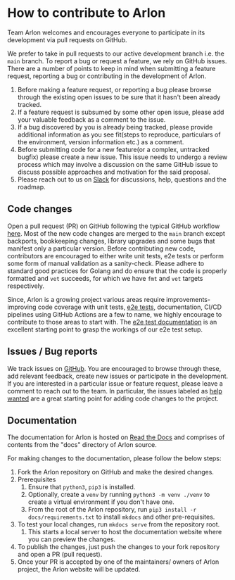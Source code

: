 # How to contribute to Arlon
Team Arlon welcomes and encourages everyone to participate in its development via pull requests on GitHub.

We prefer to take in pull requests to our active development branch i.e. the `main` branch. To report a bug or request a feature, we rely on
GitHub issues. There are a number of points to keep in mind when submitting a feature request, reporting a bug or contributing in the development of Arlon.

1. Before making a feature request, or reporting a bug please browse through the existing open issues to be sure that it hasn't been already tracked.
1. If a feature request is subsumed by some other open issue, please add your valuable feedback as a comment to the issue.
1. If a bug discovered by you is already being tracked, please provide additional information as you see fit(steps to reproduce, particulars of the environment, version information etc.) as a comment.
1. Before submitting code for a new feature(or a complex, untracked bugfix) please create a new issue. This issue needs to undergo a review process which may involve a discussion on the same GitHub issue to discuss possible approaches and motivation for the said proposal.
1. Please reach out to us on [Slack](https://join.slack.com/t/arlon-io/shared_invite/zt-1kei6vw9e-XEYe_msqgEnKEgTq2jAdrw) for discussions, help, questions and the roadmap.

## Code changes
Open a pull request (PR) on GitHub following the typical GitHub workflow [here](https://github.com/arlonproj/arlon/pulls). Most of the new code changes
are merged to the `main` branch except backports, bookkeeping changes, library upgrades and some bugs that manifest only a particular version. Before contributing
new code, contributors are encouraged to either write unit tests, e2e tests or perform some form of manual validation as a sanity-check. Please adhere to standard
good practices for Golang and do ensure that the code is properly formatted and `vet` succeeds, for which we have `fmt` and `vet` targets respectively.

[//]: # (add link to e2e doc)
Since, Arlon is a growing project various areas require improvements- improving code coverage with unit tests, [e2e tests](./e2e_testing.md), documentation, CI/CD pipelines using
GitHub Actions are a few to name, we highly encourage to contribute to those areas to start with. The [e2e test documentation](./e2e_testing.md) is an excellent starting point
to grasp the workings of our e2e test setup.

## Issues / Bug reports
We track issues on [GitHub](https://github.com/arlonproj/arlon/issues/). You are encouraged to browse through these, add relevant feedback, create new issues or
participate in the development. If you are interested in a particular issue or feature request, please leave a comment to reach out to the team. In particular, the issues labeled
as [help wanted](https://github.com/arlonproj/arlon/labels/help%20wanted) are a great starting point for adding code changes to the project.

## Documentation

The documentation for Arlon is hosted on [Read the Docs](https://arlon.readthedocs.io/en/latest/) and comprises of
contents from the "docs" directory of Arlon source.

For making changes to the documentation, please follow the below steps:

1. Fork the Arlon repository on GitHub and make the desired changes.
1. Prerequisites
    1. Ensure that `python3`, `pip3` is installed.
    1. Optionally, create a `venv` by running `python3 -m venv ./venv` to create a virtual environment if you don't have one.
    1. From the root of the Arlon repository, run `pip3 install -r docs/requirements.txt` to install `mkdocs` and other pre-requisites.
1. To test your local changes, run `mkdocs serve` from the repository root.
    1. This starts a local server to host the documentation website where you can preview the changes.
1. To publish the changes, just push the changes to your fork repository and open a PR (pull request).
1. Once your PR is accepted by one of the maintainers/ owners of Arlon project, the Arlon website will be updated.
